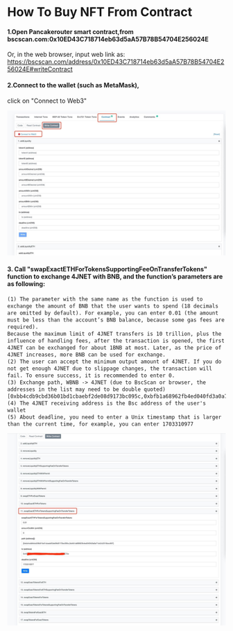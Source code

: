 How To Buy NFT From Contract
====


#### 1.Open Pancakerouter smart contract,from bscscan.com:0x10ED43C718714eb63d5aA57B78B54704E256024E
  Or, in the web browser, input web link as:
  https://bscscan.com/address/0x10ED43C718714eb63d5aA57B78B54704E256024E#writeContract

#### 2.Connect to the wallet (such as MetaMask), 
  click on  "Connect to Web3"

  ![Image text](https://raw.githubusercontent.com/4jnet/Operational_Guidelines/main/images/ScreenShot1.jpg)


#### 3. Call "swapExactETHForTokensSupportingFeeOnTransferTokens" function to exchange 4JNET with BNB, and the function’s parameters are as following:
    (1) The parameter with the same name as the function is used to exchange the amount of BNB that the user wants to spend (18 decimals are omitted by default). For example, you can enter 0.01 (the amount must be less than the account’s BNB balance, because some gas fees are required).
    Because the maximum limit of 4JNET transfers is 10 trillion, plus the influence of handling fees, after the transaction is opened, the first 4JNET can be exchanged for about 1BNB at most. Later, as the price of 4JNET increases, more BNB can be used for exchange.
    (2) The user can accept the minimum output amount of 4JNET. If you do not get enough 4JNET due to slippage changes, the transaction will fail. To ensure success, it is recommended to enter 0.
    (3) Exchange path, WBNB -> 4JNET (due to BscScan or browser, the addresses in the list may need to be double quoted)  [0xbb4cdb9cbd36b01bd1cbaebf2de08d9173bc095c,0xbfb1a68962fb4ed040fd3a0a71dc2c2015bcc667]
    (4) The 4JNET receiving address is the Bsc address of the user's wallet
    (5) About deadline, you need to enter a Unix timestamp that is larger than the current time, for example, you can enter 1703310977
![Image text](https://raw.githubusercontent.com/4jnet/Operational_Guidelines/main/images/ScreenShot2.jpg)

